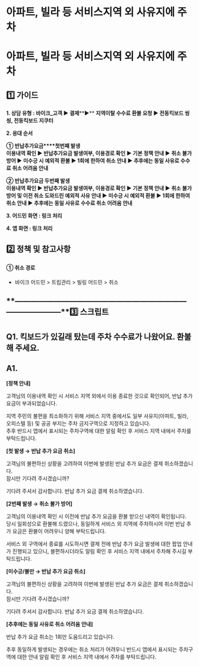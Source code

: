 # 아파트, 빌라 등 서비스지역 외 사유지에 주차

**아파트, 빌라 등 서비스지역 외 사유지에 주차**
=============================

**1️⃣ 가이드**
-----------

**1. 상담 유형 : 바이크\_고객 ▶ 결제****▶** **지역이탈 수수료 환불 요청 ▶ 전동킥보드 씽씽, 전동킥보드 지쿠터**

**2. 응대 순서**

**① 반납추가요금****첫번째 발생  
이용내역 확인 ▶ 반납추가요금 발생여부, 이용경로 확인 ▶ 기본 정책 안내 ▶ 취소 불가 방어 ▶ 미수긍 시 예외적 환불 ▶ 1회에 한하여 취소 안내 ▶ 추후에는 동일 사유로 수수료 취소 어려움 안내**

**② 반납추가요금 두번째 발생  
이용내역 확인 ▶ 반납추가요금 발생여부, 이용경로 확인 ▶ 기본 정책 안내 ▶ 취소 불가 방어 및 이전 취소 도와드린 예외적 사유 안내 ▶ 미수긍 시 예외적 환불 ▶ 1회에 한하여 취소 안내 ▶ 추후에는 동일 사유로 수수료 취소 어려움 안내**

**3. 어드민 화면 : 링크 처리**

**4. 앱 화면 : 링크 처리**

**2️⃣ 정책 및 참고사항**
-----------------

#### **①** 취소 경로

* 바이크 어드민 > 트립관리 > 빌링 어드민 > 취소

**―****―****―****―****―****―****―****―****―****―****―****―****―****―****―****―****―****―****―****―****―****―****―****―****―****―****―****―****―****3️⃣ 스크립트**
-------------------------------------------------------------------------------------------------------------------------------------------------------------

**Q1. 킥보드가 있길래 탔는데 주차 수수료가 나왔어요. 환불해 주세요.**
-------------------------------------------

**A1.**
-------

**[정책 안내]**

고객님의 이용내역 확인 시 서비스 지역 외에서 이용 종료한 것으로 확인되어, 반납 추가 요금이 부과되었습니다.  
  
지역 주민의 불편을 최소화하기 위해 서비스 지역 중에서도 일부 사유지(아파트, 빌라, 오피스텔 등) 및 공공 부지는 주차 금지구역으로 지정하고 있습니다.  
추후 반드시 앱에서 표시되는 주차구역에 대한 알림 확인 후 서비스 지역 내에서 주차를 부탁드립니다.

**[첫 발생 → 반납 추가 요금 취소]**

고객님의 불편하신 상황을 고려하여 이번에 발생된 반납 추가 요금은 결제 취소하겠습니다.  
잠시만 기다려 주시겠습니까?  
  
기다려 주셔서 감사합니다. 반납 추가 요금 결제 취소하였습니다.

**[2번째 발생 → 취소 불가 방어]**

고객님의 이용내역 확인 시 이전에 반납 추가 요금을 환불 받으신 내역이 확인됩니다.  
당시 일회성으로 환불해 드렸으나, 동일하게 서비스 외 지역에 주차하시어 이번 반납 추가 요금은 환불이 어려우니 양해 부탁드립니다.  
  
서비스 외 구역에서 종료를 시도하시면 결제 전에 반납 추가 요금 발생에 대한 팝업 안내가 진행되고 있으니, 블편하시더라도 알림 확인 후 서비스 지역 내에서 주차해 주시길 부탁드립니다.

**[미수긍/불만 → 반납 추가 요금 취소]**

고객님의 불편하신 상황을 고려하여 이번에 발생된 반납 추가 요금은 결제 취소하겠습니다.  
잠시만 기다려 주시겠습니까?  
  
기다려 주셔서 감사합니다. 반납 추가 요금 결제 취소하였습니다.

**[추후에는 동일 사유로 취소 어려움 안내]**

반납 추가 요금 취소는 1회만 도움드리고 있습니다.  
  
추후 동일하게 발생되는 경우에는 취소 처리가 어려우니 반드시 앱에서 표시되는 주차구역에 대한 안내 알림 확인 후 서비스 지역 내에서 주차를 부탁드립니다.
